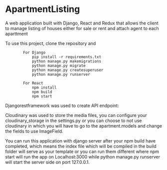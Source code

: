 # ApartmentListing
A web application built with Django, React and Redux that allows the client to manage listing of houses either for sale or rent and attach agent to each aparttment

To use this project, clone the repository and 

            For Django
                pip install -r requirements.txt
                python manage.py makemigrations
                python manage.py migrate
                python manage.py createsuperuser
                python manage.py runserver

            For React
                npm install
                npm build
                npm start
    
Djangorestframework was used to create API endpoint:


Cloudinary was used to store the media files, you can configure your cloudinary_storage in the settings.py or you can choose to not use cloudinary in which you will have to go to the apartment.models and change the fields to use ImageField.

You can run this application with django server after your npm build have completed, which means the index file which will be compiled in the build folder will serve as your template or you can run them different where npm start will run the app on Localhost:3000 while python manage.py runserver will start the server side on port 127.0.0.1.


